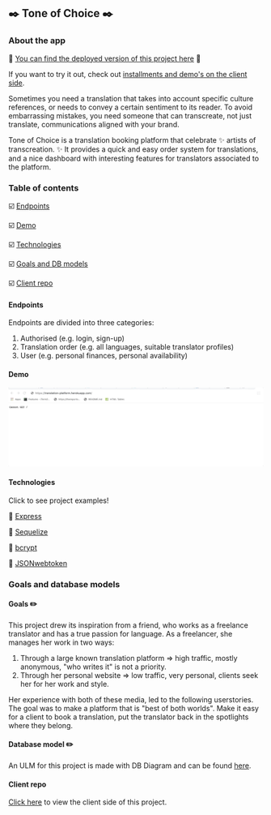 ## :black_nib: Tone of Choice :black_nib:

### About the app 

:eyes: [You can find the deployed version of this project here](https://naughty-lumiere-bdfc94.netlify.app/) :eyes:

If you want to try it out, check out [installments and demo's on the client side](https://github.com/DVE91/translator-platform-client).

Sometimes you need a translation that takes into account specific culture references, or needs to convey a certain sentiment to its reader.
To avoid embarrassing mistakes, you need someone that can transcreate, not just translate, communications aligned with your brand. 

Tone of Choice is a translation booking platform that celebrate :sparkles: artists of transcreation. :sparkles:
It provides a quick and easy order system for translations, and a nice dashboard with interesting features for translators associated to the platform.

### Table of contents

:ballot_box_with_check: [Endpoints](#endpoints)

:ballot_box_with_check: [Demo](#demo)

:ballot_box_with_check: [Technologies](#technologies)

:ballot_box_with_check: [Goals and DB models](#goals-and-database-models)

:ballot_box_with_check: [Client repo](#client-repo)

#### Endpoints
Endpoints are divided into three categories:
1. Authorised (e.g. login, sign-up)
2. Translation order (e.g. all languages, suitable translator profiles)
3. User (e.g. personal finances, personal availability)

#### Demo
![heroku endpoint demo](heroku.gif)


#### Technologies
Click to see project examples!

:round_pushpin: [Express](https://github.com/DVE91/translator-platform-server/blob/development/index.js)

:round_pushpin: [Sequelize](https://github.com/DVE91/translator-platform-server/tree/development/models)

:round_pushpin: [bcrypt](https://github.com/DVE91/translator-platform-server/blob/development/routers/auth.js)

:round_pushpin: [JSONwebtoken](https://github.com/DVE91/translator-platform-server/blob/development/auth/jwt.js)

### Goals and database models 

#### Goals :pencil2:
This project drew its inspiration from a friend, who works as a freelance translator and has a true passion for language.
As a freelancer, she manages her work in two ways:
1. Through a large known translation platform => high traffic, mostly anonymous, "who writes it" is not a priority.
2. Through her personal website => low traffic, very personal, clients seek her for her work and style.

Her experience with both of these media, led to the following userstories.
The goal was to make a platform that is "best of both worlds". Make it easy for a client to book a translation, 
put the translator back in the spotlights where they belong. 

#### Database model :pencil2:

An ULM for this project is made with DB Diagram and can be found [here](https://dbdiagram.io/d/5f15af5574ca2227330d9588).

#### Client repo

[Click here](https://github.com/DVE91/translator-platform-client) to view the client side of this project.





